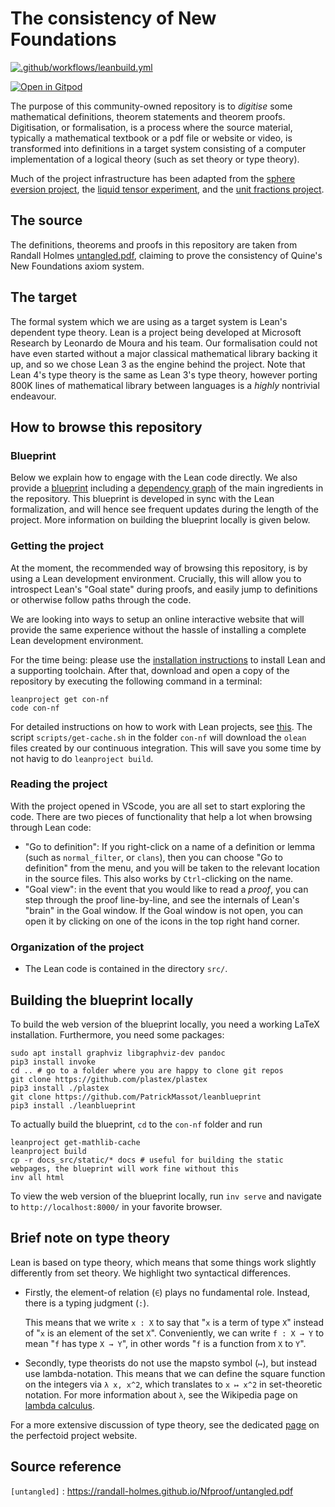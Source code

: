 # The consistency of New Foundations

[![.github/workflows/leanbuild.yml](https://github.com/leanprover-community/con-nf/actions/workflows/leanbuild.yml/badge.svg)](https://github.com/leanprover-community/con-nf/actions/workflows/leanbuild.yml)

[![Open in Gitpod](https://gitpod.io/button/open-in-gitpod.svg)](https://gitpod.io/#https://github.com/leanprover-community/con-nf)

The purpose of this community-owned repository is to *digitise* some mathematical definitions, theorem statements and theorem proofs. Digitisation, or formalisation, is a process where the source material, typically a mathematical textbook or a pdf file or website or video, is transformed into definitions in a target system consisting of a computer implementation of a logical theory (such as set theory or type theory).

Much of the project infrastructure has been adapted from the [sphere eversion project](https://leanprover-community.github.io/sphere-eversion/), the [liquid tensor experiment](https://leanprover-community.github.io/lean-liquid/), and the [unit fractions project](https://github.com/b-mehta/unit-fractions/).

## The source

The definitions, theorems and proofs in this repository are taken from Randall Holmes [untangled.pdf](https://randall-holmes.github.io/Nfproof/untangled.pdf), claiming to prove the consistency of Quine's New Foundations axiom system.

## The target

The formal system which we are using as a target system is Lean's dependent type theory. Lean is a project being developed at Microsoft Research by Leonardo de Moura and his team. Our formalisation could not have even started without a major classical mathematical library backing it up, and so we chose Lean 3 as the engine behind the project. Note that Lean 4's type theory is the same as Lean 3's type theory, however porting 800K lines of mathematical library between languages is a *highly* nontrivial endeavour.

## How to browse this repository

### Blueprint

Below we explain how to engage with the Lean code directly.
We also provide a [blueprint](https://leanprover-community.github.io/con-nf/)
including a [dependency graph](https://leanprover-community.github.io/con-nf/dep_graph.html)
of the main ingredients in the repository.
This blueprint is developed in sync with the Lean formalization,
and will hence see frequent updates during the length of the project.
More information on building the blueprint locally is given below.

### Getting the project

At the moment, the recommended way of browsing this repository,
is by using a Lean development environment.
Crucially, this will allow you to introspect Lean's "Goal state" during proofs,
and easily jump to definitions or otherwise follow paths through the code.

We are looking into ways to setup an online interactive website
that will provide the same experience without the hassle of installing a complete
Lean development environment.

For the time being: please use the
[installation instructions](https://leanprover-community.github.io/get_started.html#regular-install)
to install Lean and a supporting toolchain.
After that, download and open a copy of the repository
by executing the following command in a terminal:
```
leanproject get con-nf
code con-nf
```
For detailed instructions on how to work with Lean projects,
see [this](https://leanprover-community.github.io/install/project.html). The script `scripts/get-cache.sh`
in the folder `con-nf` will download the `olean` files created by our continuous integration. This
will save you some time by not havig to do `leanproject build`.

### Reading the project

With the project opened in VScode,
you are all set to start exploring the code.
There are two pieces of functionality that help a lot when browsing through Lean code:

* "Go to definition": If you right-click on a name of a definition or lemma
  (such as `normal_filter`, or `clans`), then you can choose "Go to definition" from the menu,
  and you will be taken to the relevant location in the source files.
  This also works by `Ctrl`-clicking on the name.
* "Goal view": in the event that you would like to read a *proof*,
  you can step through the proof line-by-line,
  and see the internals of Lean's "brain" in the Goal window.
  If the Goal window is not open,
  you can open it by clicking on one of the icons in the top right hand corner.

### Organization of the project

* The Lean code is contained in the directory `src/`.

## Building the blueprint locally

To build the web version of the blueprint locally, you need a working LaTeX installation.
Furthermore, you need some packages:
```
sudo apt install graphviz libgraphviz-dev pandoc
pip3 install invoke
cd .. # go to a folder where you are happy to clone git repos
git clone https://github.com/plastex/plastex
pip3 install ./plastex
git clone https://github.com/PatrickMassot/leanblueprint
pip3 install ./leanblueprint
```

To actually build the blueprint, `cd` to the `con-nf` folder and run
```
leanproject get-mathlib-cache
leanproject build
cp -r docs_src/static/* docs # useful for building the static webpages, the blueprint will work fine without this
inv all html
```

To view the web version of the blueprint locally, run `inv serve` and navigate to
`http://localhost:8000/` in your favorite browser.

## Brief note on type theory

Lean is based on type theory,
which means that some things work slightly differently from set theory.
We highlight two syntactical differences.

* Firstly, the element-of relation (`∈`) plays no fundamental role.
  Instead, there is a typing judgment (`:`).

  This means that we write `x : X` to say that "`x` is a term of type `X`"
  instead of "`x` is an element of the set `X`".
  Conveniently, we can write `f : X → Y` to mean "`f` has type `X → Y`",
  in other words "`f` is a function from `X` to `Y`".

* Secondly, type theorists do not use the mapsto symbol (`↦`),
  but instead use lambda-notation.
  This means that we can define the square function on the integers via
  `λ x, x^2`, which translates to `x ↦ x^2` in set-theoretic notation.
  For more information about `λ`, see the Wikipedia page on
  [lambda calculus](https://en.wikipedia.org/wiki/Lambda_calculus).

For a more extensive discussion of type theory,
see the dedicated
[page](https://leanprover-community.github.io/lean-perfectoid-spaces/type_theory.html)
on the perfectoid project website.

## Source reference

`[untangled]` : https://randall-holmes.github.io/Nfproof/untangled.pdf

[untangled]: https://randall-holmes.github.io/Nfproof/untangled.pdf
